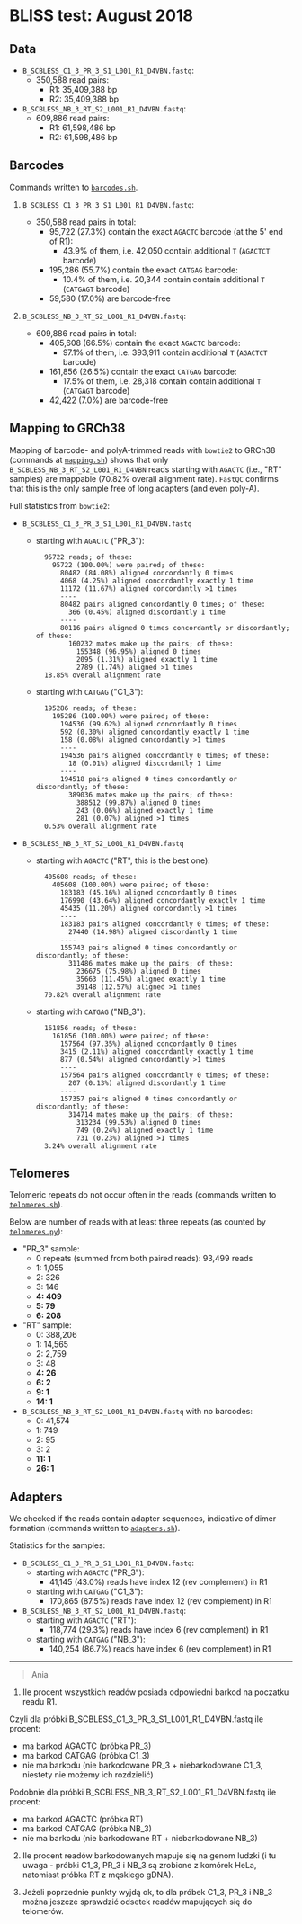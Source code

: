# BLISS test: August 2018

## Data

* `B_SCBLESS_C1_3_PR_3_S1_L001_R1_D4VBN.fastq`:
	* 350,588 read pairs:
		* R1: 35,409,388 bp
		* R2: 35,409,388 bp
* `B_SCBLESS_NB_3_RT_S2_L001_R1_D4VBN.fastq`:
	*  609,886 read pairs:
		* R1: 61,598,486 bp
		* R2: 61,598,486 bp

## Barcodes

Commands written to [`barcodes.sh`](barcodes.sh).

1. `B_SCBLESS_C1_3_PR_3_S1_L001_R1_D4VBN.fastq`:
	* 350,588 read pairs in total:
		* 95,722 (27.3%) contain the exact `AGACTC` barcode (at the 5' end of R1):
			* 43.9% of them, i.e. 42,050 contain additional `T` (`AGACTCT` barcode)
		* 195,286 (55.7%) contain the exact `CATGAG` barcode:
			* 10.4% of them, i.e. 20,344 contain contain additional `T` (`CATGAGT` barcode)
		* 59,580 (17.0%) are barcode-free

2. `B_SCBLESS_NB_3_RT_S2_L001_R1_D4VBN.fastq`:
	* 609,886 read pairs in total:
		 * 405,608 (66.5%) contain the exact `AGACTC` barcode:
		 	* 97.1% of them, i.e. 393,911 contain additional `T` (`AGACTCT` barcode)
		 * 161,856 (26.5%) contain the exact `CATGAG` barcode:
		 	* 17.5% of them, i.e. 28,318 contain contain additional `T` (`CATGAGT` barcode)
		 * 42,422 (7.0%) are barcode-free	

## Mapping to GRCh38

Mapping of barcode- and polyA-trimmed reads with `bowtie2` to GRCh38 (commands at [`mapping.sh`](mapping.sh)) shows that only `B_SCBLESS_NB_3_RT_S2_L001_R1_D4VBN` reads starting with `AGACTC` (i.e., "RT" samples) are mappable (70.82% overall alignment rate). `FastQC` confirms that this is the only sample free of long adapters (and even poly-A).

Full statistics from `bowtie2`:

* `B_SCBLESS_C1_3_PR_3_S1_L001_R1_D4VBN.fastq`
	* starting with `AGACTC` ("PR_3"):

			95722 reads; of these:
			  95722 (100.00%) were paired; of these:
			    80482 (84.08%) aligned concordantly 0 times
			    4068 (4.25%) aligned concordantly exactly 1 time
			    11172 (11.67%) aligned concordantly >1 times
			    ----
			    80482 pairs aligned concordantly 0 times; of these:
			      366 (0.45%) aligned discordantly 1 time
			    ----
			    80116 pairs aligned 0 times concordantly or discordantly; of these:
			      160232 mates make up the pairs; of these:
			        155348 (96.95%) aligned 0 times
			        2095 (1.31%) aligned exactly 1 time
			        2789 (1.74%) aligned >1 times
			18.85% overall alignment rate

	* starting with `CATGAG` ("C1_3"):

			195286 reads; of these:
			  195286 (100.00%) were paired; of these:
			    194536 (99.62%) aligned concordantly 0 times
			    592 (0.30%) aligned concordantly exactly 1 time
			    158 (0.08%) aligned concordantly >1 times
			    ----
			    194536 pairs aligned concordantly 0 times; of these:
			      18 (0.01%) aligned discordantly 1 time
			    ----
			    194518 pairs aligned 0 times concordantly or discordantly; of these:
			      389036 mates make up the pairs; of these:
			        388512 (99.87%) aligned 0 times
			        243 (0.06%) aligned exactly 1 time
			        281 (0.07%) aligned >1 times
			0.53% overall alignment rate


* `B_SCBLESS_NB_3_RT_S2_L001_R1_D4VBN.fastq`
	* starting with `AGACTC` ("RT", this is the best one):

			405608 reads; of these:
			  405608 (100.00%) were paired; of these:
			    183183 (45.16%) aligned concordantly 0 times
			    176990 (43.64%) aligned concordantly exactly 1 time
			    45435 (11.20%) aligned concordantly >1 times
			    ----
			    183183 pairs aligned concordantly 0 times; of these:
			      27440 (14.98%) aligned discordantly 1 time
			    ----
			    155743 pairs aligned 0 times concordantly or discordantly; of these:
			      311486 mates make up the pairs; of these:
			        236675 (75.98%) aligned 0 times
			        35663 (11.45%) aligned exactly 1 time
			        39148 (12.57%) aligned >1 times
			70.82% overall alignment rate

	* starting with `CATGAG` ("NB_3"):

			161856 reads; of these:
			  161856 (100.00%) were paired; of these:
			    157564 (97.35%) aligned concordantly 0 times
			    3415 (2.11%) aligned concordantly exactly 1 time
			    877 (0.54%) aligned concordantly >1 times
			    ----
			    157564 pairs aligned concordantly 0 times; of these:
			      207 (0.13%) aligned discordantly 1 time
			    ----
			    157357 pairs aligned 0 times concordantly or discordantly; of these:
			      314714 mates make up the pairs; of these:
			        313234 (99.53%) aligned 0 times
			        749 (0.24%) aligned exactly 1 time
			        731 (0.23%) aligned >1 times
			3.24% overall alignment rate

## Telomeres

Telomeric repeats do not occur often in the reads (commands written to [`telomeres.sh`](telomeres.sh)). 

Below are number of reads with at least three repeats (as counted by [`telomeres.py`](scripts/telomeres.py)):

* "PR_3" sample:
	* 0 repeats (summed from both paired reads): 93,499 reads
	* 1: 1,055
	* 2: 326
	* 3: 146
	* **4: 409**
	* **5: 79**
	* **6: 208**
* "RT" sample:
	* 0: 388,206
	* 1: 14,565
	* 2: 2,759
	* 3: 48
	* **4: 26**
	* **6: 2**
	* **9: 1**
	* **14: 1**
* `B_SCBLESS_NB_3_RT_S2_L001_R1_D4VBN.fastq` with no barcodes:
	* 0: 41,574
	* 1: 749
	* 2: 95
	* 3: 2
	* **11: 1**
	* **26: 1**

## Adapters

We checked if the reads contain adapter sequences, indicative of dimer formation (commands written to [`adapters.sh`](adapters.sh)).

Statistics for the samples:

* `B_SCBLESS_C1_3_PR_3_S1_L001_R1_D4VBN.fastq`:
	* starting with `AGACTC` ("PR_3"):
		* 41,145 (43.0%) reads have index 12 (rev complement) in R1
	* starting with `CATGAG` ("C1_3"):
		* 170,865 (87.5%) reads have index 12 (rev complement) in R1
* `B_SCBLESS_NB_3_RT_S2_L001_R1_D4VBN.fastq`:
	* starting with `AGACTC` ("RT"):
		* 118,774 (29.3%) reads have index 6 (rev complement) in R1
	* starting with `CATGAG` ("NB_3"):
		* 140,254 (86.7%) reads have index 6 (rev complement) in R1

---

> Ania

1. Ile procent wszystkich readów posiada odpowiedni barkod na poczatku readu R1. 

Czyli dla  próbki B_SCBLESS_C1_3_PR_3_S1_L001_R1_D4VBN.fastq ile procent:
- ma barkod AGACTC (próbka  PR_3)
- ma barkod  CATGAG (próbka C1_3)
- nie ma barkodu (nie barkodowane PR_3 + niebarkodowane C1_3, niestety nie możemy ich rozdzielić)

Podobnie dla próbki B_SCBLESS_NB_3_RT_S2_L001_R1_D4VBN.fastq ile procent:
- ma barkod AGACTC (próbka  RT)
- ma barkod  CATGAG (próbka NB_3)
- nie ma barkodu (nie barkodowane RT + niebarkodowane NB_3)

2. Ile procent readów barkodowanych mapuje się na genom ludzki (i tu uwaga - próbki C1_3, PR_3 i NB_3 są zrobione z komórek HeLa, natomiast próbka RT z męskiego gDNA).

3. Jeżeli poprzednie punkty wyjdą ok, to dla próbek  C1_3, PR_3 i NB_3 można jeszcze sprawdzić odsetek readów mapujących się do telomerów.
